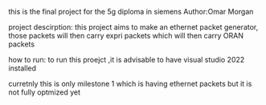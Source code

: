this is the final project for the 5g diploma in siemens 
Author:Omar Morgan

project descirption: this project aims to make an ethernet packet generator, those packets will then carry expri packets which will then carry ORAN packets

how to run:
to run this proejct ,it is advisable to have visual studio 2022 installed 

curretnly this is only milestone 1 which is having ethernet packets but it is not fully optmized yet 

